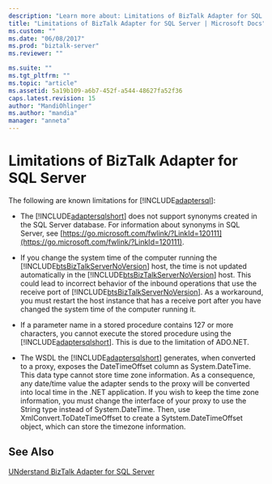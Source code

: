 ```yaml
---
description: "Learn more about: Limitations of BizTalk Adapter for SQL Server"
title: "Limitations of BizTalk Adapter for SQL Server | Microsoft Docs"
ms.custom: ""
ms.date: "06/08/2017"
ms.prod: "biztalk-server"
ms.reviewer: ""

ms.suite: ""
ms.tgt_pltfrm: ""
ms.topic: "article"
ms.assetid: 5a19b109-a6b7-452f-a544-48627fa52f36
caps.latest.revision: 15
author: "MandiOhlinger"
ms.author: "mandia"
manager: "anneta"
---
```

# Limitations of BizTalk Adapter for SQL Server
The following are known limitations for [!INCLUDE[adaptersql](../../includes/adaptersql-md.md)]:

- The [!INCLUDE[adaptersqlshort](../../includes/adaptersqlshort-md.md)] does not support synonyms created in the SQL Server database. For information about synonyms in SQL Server, see [https://go.microsoft.com/fwlink/?LinkId=120111](https://go.microsoft.com/fwlink/?LinkId=120111).

- If you change the system time of the computer running the [!INCLUDE[btsBizTalkServerNoVersion](../../includes/btsbiztalkservernoversion-md.md)] host, the time is not updated automatically in the [!INCLUDE[btsBizTalkServerNoVersion](../../includes/btsbiztalkservernoversion-md.md)] host. This could lead to incorrect behavior of the inbound operations that use the receive port of [!INCLUDE[btsBizTalkServerNoVersion](../../includes/btsbiztalkservernoversion-md.md)]. As a workaround, you must restart the host instance that has a receive port after you have changed the system time of the computer running it.

- If a parameter name in a stored procedure contains 127 or more characters, you cannot execute the stored procedure using the [!INCLUDE[adaptersqlshort](../../includes/adaptersqlshort-md.md)]. This is due to the limitation of ADO.NET.

- The WSDL the [!INCLUDE[adaptersqlshort](../../includes/adaptersqlshort-md.md)] generates, when converted to a proxy, exposes the DateTimeOffset column as System.DateTime. This data type cannot store time zone information. As a consequence, any date/time value the adapter sends to the proxy will be converted into local time in the .NET application. If you wish to keep the time zone information, you must change the interface of your proxy to use the String type instead of System.DateTime. Then, use XmlConvert.ToDateTimeOffset to create a Sytstem.DateTimeOffset object, which can store the timezone information.

## See Also
 [UNderstand BizTalk Adapter for SQL Server](../../adapters-and-accelerators/adapter-sql/understand-biztalk-adapter-for-sql-server.md)
